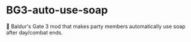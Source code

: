 # BG3-auto-use-soap
🧼 Baldur's Gate 3 mod that makes party members automatically use soap after day/combat ends.
